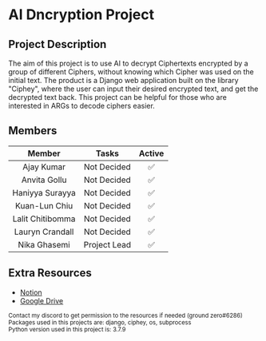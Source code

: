 # AI Dncryption Project

## Project Description
The aim of this project is to use AI to decrypt Ciphertexts encrypted by a group of different Ciphers, without knowing which Cipher was used on the initial text. The product is a Django web application built on the library "Ciphey", where the user can input their desired encrypted text, and get the decrypted text back. This project can be helpful for those who are interested in ARGs to decode ciphers easier.

## Members

| Member | Tasks | Active |
| :---: | :---: | :---: |
| Ajay Kumar | Not Decided | ✅
| Anvita Gollu | Not Decided |✅
| Haniyya Surayya | Not Decided |✅ 
| Kuan-Lun Chiu | Not Decided | ✅
| Lalit Chitibomma | Not Decided |✅
| Lauryn Crandall | Not Decided |✅
| Nika Ghasemi | Project Lead | ✅

## Extra Resources
- [Notion](https://www.notion.so/Home-ffac235305664e18870a63512b24d334)
- [Google Drive](https://drive.google.com/drive/folders/15DNhHIobs9S5rOsSpd0B5ZXzChYis3gD)

<sub>
    Contact my discord to get permission to the resources if needed (ground zero#6286) <br>
    Packages used in this projects are: django, ciphey, os, subprocess <br>
    Python version used in this project is: 3.7.9
</sub>